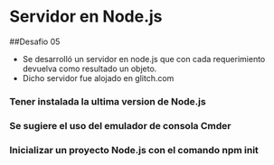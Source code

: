# Servidor en Node.js
##Desafio 05

* Se desarrolló un servidor en node.js que con cada requerimiento devuelva como resultado un objeto.
* Dicho servidor fue alojado en glitch.com 


### Tener instalada la ultima version de Node.js
### Se sugiere el uso del emulador de consola Cmder 
### Inicializar un proyecto Node.js con el comando npm init
